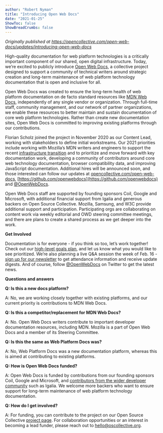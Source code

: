 ```yaml
---
author: "Robert Nyman"
title: "Introducing Open Web Docs"
date: "2021-01-25"
ShowToc: false
ShowBreadCrumbs: false
---
```


_Originally published at https://opencollective.com/open-web-docs/updates/introducing-open-web-docs_

High-quality documentation for web platform technologies is a critically important component of our shared, open digital infrastructure. Today, we’re excited to publicly introduce [Open Web Docs](https://opencollective.com/open-web-docs/), a collective project designed to support a community of technical writers around strategic creation and long-term maintenance of web platform technology documentation that is open and inclusive for all.

Open Web Docs was created to ensure the long-term health of web platform documentation on de facto standard resources like [MDN Web Docs](https://developer.mozilla.org/), independently of any single vendor or organization. Through full-time staff, community management, and our network of partner organizations, we enable these resources to better maintain and sustain documentation of core web platform technologies. Rather than create new documentation sites, Open Web Docs is committed to improving existing platforms through our contributions. 

Florian Scholz joined the project in November 2020 as our Content Lead, working with stakeholders to define initial workstreams. Our 2021 priorities include working with Mozilla’s MDN writers and engineers to support the recent [infrastructure transition](https://hacks.mozilla.org/2020/12/welcome-yari-mdn-web-docs-has-a-new-platform/) and to prioritize and move forward with key documentation work, developing a community of contributors around core web technology documentation, browser compatibility data, and improving JavaScript documentation. Additional hires will be announced soon, and those interested can follow our updates at [opencollective.com/open-web-docs](https://opencollective.com/open-web-docs), [https://github.com/openwebdocs](https://github.com/openwebdocs) and [@OpenWebDocs](https://twitter.com/OpenWebDocs).

Open Web Docs staff are supported by founding sponsors Coil, Google and Microsoft, with additional financial support from Igalia and generous backers on Open Source Collective. Mozilla, Samsung, and W3C provide additional support and participation. Participating orgs are collaborating on content work via weekly editorial and OWD steering committee meetings, and there are plans to create a shared process as we get deeper into the work.

**Get Involved**

Documentation is for everyone - if you think so too, let’s work together! Check out our [high-level goals plan](https://github.com/openwebdocs/project/blob/main/2021-goals.md), and let us know what you would like to see prioritized. We’re also planning a live Q&A session the week of Feb. 16 - [sign up for our newsletter](http://newsletter.openwebdocs.org/) to get attendance information and receive update digests. And of course, follow [@OpenWebDocs](https://twitter.com/OpenWebDocs) on Twitter to get the latest news.  

**Questions and answers**

**Q: Is this a new docs platform?**

A: No, we are working closely together with existing platforms, and our current priority is contributions to MDN Web Docs.

**Q: Is this a competitor/replacement for MDN Web Docs?**

A: No. Open Web Docs writers contribute to important developer documentation resources, including MDN. Mozilla is a part of Open Web Docs and a member of its Steering Committee. 

**Q: Is this the same as Web Platform Docs was?**

A: No, Web Platform Docs was a new documentation platform, whereas this is aimed at contributing to existing platforms.

**Q: How is Open Web Docs funded?**

A: Open Web Docs is funded by contributions from our founding sponsors Coil, Google and Microsoft, and [contributors from the wider developer community](https://opencollective.com/open-web-docs) such as Igalia. We welcome more backers who want to ensure support for long-term maintenance of web platform technology documentation.

**Q: How do I get involved?**

A: For funding, you can contribute to the project on our Open Source Collective [project page](https://opencollective.com/open-web-docs/). For collaboration opportunities or an interest in becoming a lead funder, please reach out to hello@oscollective.org.